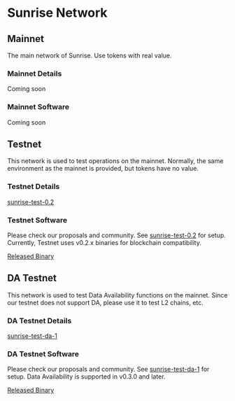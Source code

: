 # Sunrise Network

## Mainnet

The main network of Sunrise. Use tokens with real value.

### Mainnet Details

Coming soon

### Mainnet Software

Coming soon

## Testnet

This network is used to test operations on the mainnet. Normally, the same environment as the mainnet is provided, but tokens have no value.

### Testnet Details

[sunrise-test-0.2](https://github.com/sunriselayer/network/tree/main/sunrise-test-0.2)

### Testnet Software

Please check our proposals and community. See [sunrise-test-0.2](https://github.com/sunriselayer/network/tree/main/sunrise-test-0.2) for setup.
Currently, Testnet uses v0.2.x binaries for blockchain compatibility.

[Released Binary](https://github.com/sunriselayer/sunrise/releases)

## DA Testnet

This network is used to test Data Availability functions on the mainnet.
Since our testnet does not support DA, please use it to test L2 chains, etc.

### DA Testnet Details

[sunrise-test-da-1](https://github.com/sunriselayer/network/tree/main/sunrise-test-da-1)

### DA Testnet Software

Please check our proposals and community. See [sunrise-test-da-1](https://github.com/sunriselayer/network/tree/main/sunrise-test-da-1) for setup.
Data Availability is supported in v0.3.0 and later.

[Released Binary](https://github.com/sunriselayer/sunrise/releases)
